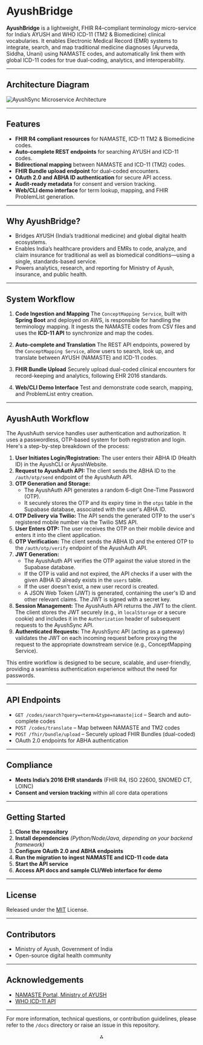 # AyushBridge

**AyushBridge** is a lightweight, FHIR R4–compliant terminology micro-service for India’s AYUSH and WHO ICD-11 (TM2 \& Biomedicine) clinical vocabularies. It enables Electronic Medical Record (EMR) systems to integrate, search, and map traditional medicine diagnoses (Ayurveda, Siddha, Unani) using NAMASTE codes, and automatically link them with global ICD-11 codes for true dual-coding, analytics, and interoperability.

***

## Architecture Diagram

![AyushSync Microservice Architecture]('AyushSync_Microservice_Architecture.png')

***

## Features

- **FHIR R4 compliant resources** for NAMASTE, ICD-11 TM2 \& Biomedicine codes.
- **Auto-complete REST endpoints** for searching AYUSH and ICD-11 codes.
- **Bidirectional mapping** between NAMASTE and ICD-11 (TM2) codes.
- **FHIR Bundle upload endpoint** for dual-coded encounters.
- **OAuth 2.0 and ABHA ID authentication** for secure API access.
- **Audit-ready metadata** for consent and version tracking.
- **Web/CLI demo interface** for term lookup, mapping, and FHIR ProblemList generation.

***

## Why AyushBridge?

- Bridges AYUSH (India’s traditional medicine) and global digital health ecosystems.
- Enables India’s healthcare providers and EMRs to code, analyze, and claim insurance for traditional as well as biomedical conditions—using a single, standards-based service.
- Powers analytics, research, and reporting for Ministry of Ayush, insurance, and public health.

***

## System Workflow

1. **Code Ingestion and Mapping**
The `ConceptMapping Service`, built with **Spring Boot** and deployed on AWS, is responsible for handling the terminology mapping. It ingests the NAMASTE codes from CSV files and uses the **ICD-11 API** to synchronize and map the codes.

2. **Auto-complete and Translation**
The REST API endpoints, powered by the `ConceptMapping Service`, allow users to search, look up, and translate between AYUSH (NAMASTE) and ICD-11 codes.

3. **FHIR Bundle Upload**
Securely upload dual-coded clinical encounters for record-keeping and analytics, following EHR 2016 standards.

4. **Web/CLI Demo Interface**
Test and demonstrate code search, mapping, and ProblemList entry creation.

***

## AyushAuth Workflow

The AyushAuth service handles user authentication and authorization. It uses a passwordless, OTP-based system for both registration and login. Here's a step-by-step breakdown of the process:

1.  **User Initiates Login/Registration:** The user enters their ABHA ID (Health ID) in the AyushCLI or AyushWebsite.
2.  **Request to AyushAuth API:** The client sends the ABHA ID to the `/auth/otp/send` endpoint of the AyushAuth API.
3.  **OTP Generation and Storage:**
    *   The AyushAuth API generates a random 6-digit One-Time Password (OTP).
    *   It securely stores the OTP and its expiry time in the `otps` table in the Supabase database, associated with the user's ABHA ID.
4.  **OTP Delivery via Twilio:** The API sends the generated OTP to the user's registered mobile number via the Twilio SMS API.
5.  **User Enters OTP:** The user receives the OTP on their mobile device and enters it into the client application.
6.  **OTP Verification:** The client sends the ABHA ID and the entered OTP to the `/auth/otp/verify` endpoint of the AyushAuth API.
7.  **JWT Generation:**
    *   The AyushAuth API verifies the OTP against the value stored in the Supabase database.
    *   If the OTP is valid and not expired, the API checks if a user with the given ABHA ID already exists in the `users` table.
    *   If the user doesn't exist, a new user record is created.
    *   A JSON Web Token (JWT) is generated, containing the user's ID and other relevant claims. The JWT is signed with a secret key.
8.  **Session Management:** The AyushAuth API returns the JWT to the client. The client stores the JWT securely (e.g., in `localStorage` or a secure cookie) and includes it in the `Authorization` header of subsequent requests to the AyushSync API.
9.  **Authenticated Requests:** The AyushSync API (acting as a gateway) validates the JWT on each incoming request before proxying the request to the appropriate downstream service (e.g., ConceptMapping Service).

This entire workflow is designed to be secure, scalable, and user-friendly, providing a seamless authentication experience without the need for passwords.

***

## API Endpoints

- `GET /codes/search?query=<term>&type=namaste|icd` – Search and auto-complete codes
- `POST /codes/translate` – Map between NAMASTE and TM2 codes
- `POST /fhir/bundle/upload` – Securely upload FHIR Bundles (dual-coded)
- OAuth 2.0 endpoints for ABHA authentication

***

## Compliance

- **Meets India’s 2016 EHR standards** (FHIR R4, ISO 22600, SNOMED CT, LOINC)
- **Consent and version tracking** within all core data operations

***

## Getting Started

1. **Clone the repository**
2. **Install dependencies**
*(Python/Node/Java, depending on your backend framework)*
3. **Configure OAuth 2.0 and ABHA endpoints**
4. **Run the migration to ingest NAMASTE and ICD-11 code data**
5. **Start the API service**
6. **Access API docs and sample CLI/Web interface for demo**

***

## License

Released under the [MIT](https://opensource.org/license/mit) License.

***

## Contributors

- Ministry of Ayush, Government of India
- Open-source digital health community

***

## Acknowledgements

- [NAMASTE Portal, Ministry of AYUSH](https://namaste.ayush.gov.in)
- [WHO ICD-11 API](https://icd.who.int/icdapi)

***

For more information, technical questions, or contribution guidelines, please refer to the `/docs` directory or raise an issue in this repository.

<div style="text-align: center">⁂</div>
